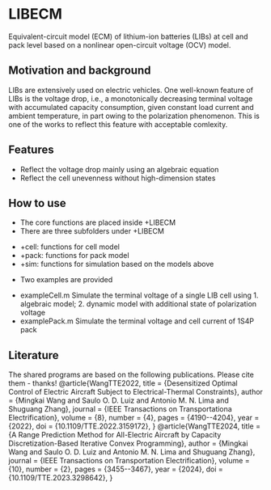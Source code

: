 # LIBECM
Equivalent-circuit model (ECM) of lithium-ion batteries (LIBs) at cell and pack level based on a nonlinear open-circuit voltage (OCV) model. 
## Motivation and background
LIBs are extensively used on electric vehicles. One well-known feature of LIBs is the voltage drop, i.e., a monotonically decreasing terminal voltage with accumulated capacity consumption, given constant load current and ambient temperature, in part owing to the polarization phenomenon. This is one of the works to reflect this feature with acceptable comlexity.
## Features
 - Reflect the voltage drop mainly using an algebraic equation
 - Reflect the cell unevenness without high-dimension states
## How to use
 - The core functions are placed inside +LIBECM
 - There are three subfolders under +LIBECM
  * +cell: functions for cell model
  * +pack: functions for pack model
  * +sim: functions for simulation based on the models above
 - Two examples are provided
  * exampleCell.m  Simulate the terminal voltage of a single LIB cell using 1. algebraic model; 2. dynamic model with additional state of polarization voltage
  * examplePack.m  Simulate the terminal voltage and cell current of 1S4P pack

## Literature
The shared programs are based on the following publications. Please cite them - thanks!
@article{WangTTE2022,
	title		= {Desensitized Optimal Control of Electric Aircraft Subject to Electrical-Thermal Constraints},
	author		= {Mingkai Wang and Saulo O. D. Luiz and Antonio M. N. Lima and Shuguang Zhang},
	journal		= {IEEE Transactions on Transportationa Electrification},
	volume		= {8},
	number		= {4},
	pages		= {4190--4204},
	year		= {2022},
	doi 		= {10.1109/TTE.2022.3159172},
}
@article{WangTTE2024,
	title		= {A Range Prediction Method for All-Electric Aircraft by Capacity Discretization-Based Iterative Convex Programming},
	author		= {Mingkai Wang and Saulo O. D. Luiz and Antonio M. N. Lima and Shuguang Zhang},
	journal		= {IEEE Transactions on Transportation Electrification},
	volume		= {10},
	number		= {2},
	pages		= {3455--3467},
	year		= {2024},
	doi 		= {10.1109/TTE.2023.3298642},
}